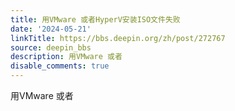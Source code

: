 ```yaml
---
title: 用VMware 或者HyperV安装ISO文件失败
date: '2024-05-21'
linkTitle: https://bbs.deepin.org/zh/post/272767
source: deepin_bbs
description: 用VMware 或者
disable_comments: true
---
```

用VMware 或者
